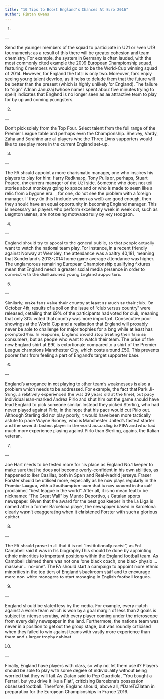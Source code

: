 ```yaml
---
title: "10 Tips to Boost England's Chances At Euro 2016"
author: Fintan Owens
---
```


1.
--

Send the younger members of the squad to participate in U21 or even U19 tournaments; as a result of this there will be greater cohesion and team chemistry. For example, the system in Germany is often lauded, with the most commonly cited example the 2009 European Championship squad, featuring 6 members who would go on to be the World-Cup winning squad of 2014. However, for England the total is only two. Moreover, fans enjoy seeing young talent develop, as it helps to delude them that the future will be better than the present (which is highly unlikely for England). The failure to “sign” Adnan Januzaj (whose name I spent about five minutes trying to spell) indicates that England is no longer seen as an attractive team to play for by up and coming youngsters.

2.
--

Don’t pick solely from the Top Four. Select talent from the full range of the Premier League table and perhaps even the Championship. Shelvey, Vardy, Zaha and Berahino are all players who the Three Lions supporters would like to see play more in the current England set-up.  

3.
--

The FA should appoint a more charismatic manager, one who inspires his players to play for him: Harry Redknapp, Tony Pulis or, perhaps, Stuart Pearce, the current manager of the U21 side. Someone who does not tell stories about monkeys going to space and or who is made to seem like a relic from a bygone era. I, for one, do not see the problem with a foreign manager. If they (in this I include women as well) are good enough, then they should have an equal opportunity in becoming England manager. This is necessary as players who perform excellently week in week out, such as Leighton Baines, are not being motivated fully by Roy Hodgson.

4.
--

England should try to appeal to the general public, so that people actually want to watch the national team play. For instance, in a recent friendly against Norway at Wembley, the attendance was a paltry 40,181, meaning that Sunderland’s 2013-2014 home game average attendance was higher. The unglamorous remaining European Championship qualifying fixtures mean that England needs a greater social media presence in order to connect with the disillusioned young England supporters.

5.
--

Similarly, make fans value their country at least as much as their club. On October 4th, results of a poll on the issue of “club versus country” were released, detailing that 69% of the participants had voted for club, meaning that only 31% voted that country was more important. Consecutive poor showings at the World Cup and a realisation that England will probably never be able to challenge for major trophies for a long while at least has prompted this. In response, England should stop treating their fans as consumers, but as people who want to watch their team. The price of the new England shirt at £90 is extortionate compared to a shirt of the Premier League champions Manchester City, which costs around £50. This prevents poorer fans from feeling a part of England’s target supporter base.

6.
--

England’s arrogance in not playing to other team’s weaknesses is also a problem which needs to be addressed. For example, the fact that Park Ji-Sung, a relatively experienced (he was 29 years old at the time), but pacy individual man-marked Andrea Pirlo and shut him out the game should have lead England to pick someone similar. Instead they picked Sterling, who had never played against Pirlo, in the hope that his pace would cut Pirlo out. Although Sterling did not play poorly, it would have been more tactically astute to place Wayne Rooney, who is Manchester United’s fastest starter and the seventh fastest player in the world according to FIFA and who had much more experience playing against Pirlo than Sterling, against the Italian veteran.

7.
--

Joe Hart needs to be tested more for his place as England No.1 keeper to make sure that he does not become overly-confident in his own abilities, as happened to Iker Casillas, both in Spain and Real-Madrid jerseys. Fraser Forster should be utilised more, especially as he now plays regularly in the Premier League, with a Southampton team that is now second in the self-proclaimed “best league in the world”. After all, it is no mean feat to be nicknamed “The Great Wall” by Mundo Deportivo, a Catalan sports newspaper. Given that the award for the best goalkeeper in the La Liga is named after a former Barcelona player, the newspaper based in Barcelona clearly wasn’t exaggerating when it christened Forster with such a  glorious epithet.

8.
--

The FA should prove to all that it is not “institutionally racist”, as Sol Campbell said it was in his biography.This should be done by appointing ethnic minorities to important positions within the England football team. As Campbell claimed there was not one “one black coach, one black physio ... masseur ... no-one”. The FA should start a campaign to appoint more ethnic minorities in the top tiers of England’s backroom staff and to encourage more non-white managers to start managing in English football leagues.

9.
--

England should be slated less by the media. For example, every match against a worse team which is won by a goal margin of less than 2 goals is subject to intense scrutiny, with every player coming under the microscope from every daily newspaper in the land. Furthermore, the national team was never in a position to get out the group stage, but was roundly criticised when they failed to win against teams with vastly more experience than them and a larger trophy cabinet.

10.
--

Finally, England have players with class, so why not let them use it? Players should be able to play with some degree of individuality without being worried that they will fail. As Zlatan said to Pep Guardiola, “You bought a Ferrari, but you drive it like a Fiat”, criticising Barcelona’s possession obsessed football. Therefore, England should, above all, #DareToZlatan in preparation for the European Championships in France 2016. 
